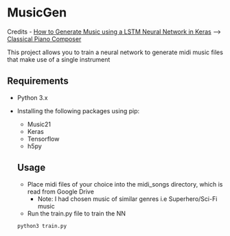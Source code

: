 # MusicGen
Credits - [How to Generate Music using a LSTM Neural Network in Keras](https://towardsdatascience.com/how-to-generate-music-using-a-lstm-neural-network-in-keras-68786834d4c5) --> [Classical Piano Composer](https://github.com/Skuldur/Classical-Piano-Composer)

This project allows you to train a neural network to generate midi music files that make use of a single instrument

## Requirements
* Python 3.x
* Installing the following packages using pip:
	* Music21
	* Keras
	* Tensorflow
	* h5py
  
  ## Usage
  * Place midi files of your choice into the midi_songs directory, which is read from Google Drive
    * Note: I had chosen music of similar genres i.e Superhero/Sci-Fi music
  * Run the train.py file to train the NN
  
  ```
  python3 train.py
  ```
